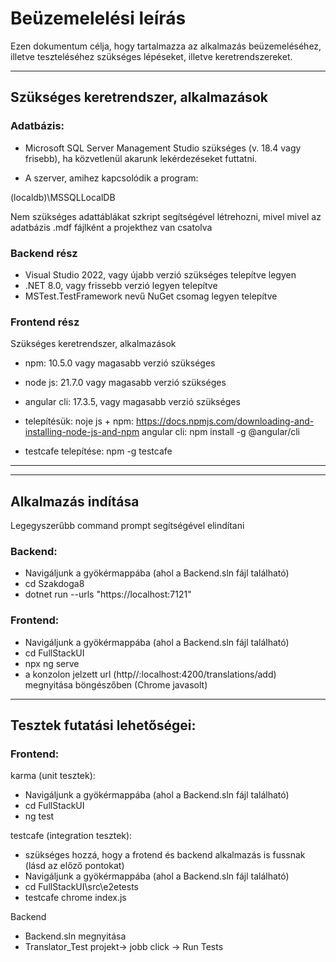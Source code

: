 # Beüzemelelési leírás

Ezen dokumentum célja, hogy tartalmazza az alkalmazás beüzemeléséhez, illetve teszteléséhez szükséges
lépéseket, illetve keretrendszereket. 

***************************************

## Szükséges keretrendszer, alkalmazások



### Adatbázis:

- Microsoft SQL Server Management Studio szükséges (v. 18.4 vagy frisebb),
ha közvetlenül akarunk lekérdezéseket futtatni.

- A szerver, amihez kapcsolódik a program: 

(localdb)\MSSQLLocalDB

Nem szükséges adattáblákat szkript segítségével létrehozni, mivel 
mivel az adatbázis .mdf fájlként a projekthez van csatolva

### Backend rész


- Visual Studio 2022, vagy újabb verzió szükséges telepítve legyen
- .NET 8.0, vagy frissebb verzió legyen telepítve
- MSTest.TestFramework nevű NuGet csomag legyen telepítve


### Frontend rész

Szükséges keretrendszer, alkalmazások

- npm: 10.5.0 vagy magasabb verzió szükséges
- node js: 21.7.0 vagy magasabb verzió szükséges
- angular cli: 17.3.5, vagy magasabb verzió szükséges

- telepítésük: 
noje js + npm: https://docs.npmjs.com/downloading-and-installing-node-js-and-npm
angular cli: npm install -g @angular/cli

- testcafe telepítése:
npm -g testcafe

************************
************************

## Alkalmazás indítása

Legegyszerűbb command prompt segítségével elindítani


### Backend:

- Navigáljunk a gyökérmappába (ahol a Backend.sln fájl található)
- cd Szakdoga8
- dotnet run --urls "https://localhost:7121"

### Frontend:

- Navigáljunk a gyökérmappába (ahol a Backend.sln fájl található)
- cd FullStackUI
- npx ng serve
- a konzolon jelzett url (http//:localhost:4200/translations/add) 
megnyitása böngészőben (Chrome javasolt)

********************

## Tesztek futatási lehetőségei:

### Frontend:

karma (unit tesztek):
- Navigáljunk a gyökérmappába (ahol a Backend.sln fájl található)
- cd FullStackUI 
- ng test 

testcafe (integration tesztek):
- szükséges hozzá, hogy a frotend és backend alkalmazás is fussnak (lásd az előző pontokat)
- Navigáljunk a gyökérmappába (ahol a Backend.sln fájl található)
- cd FullStackUI\src\e2etests 
- testcafe chrome index.js 

Backend

- Backend.sln megnyitása
- Translator_Test projekt-> jobb click -> Run Tests
